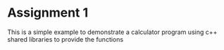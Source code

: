 # Assignment 1
This is a simple example to demonstrate a calculator program using c++ shared libraries to provide the functions

